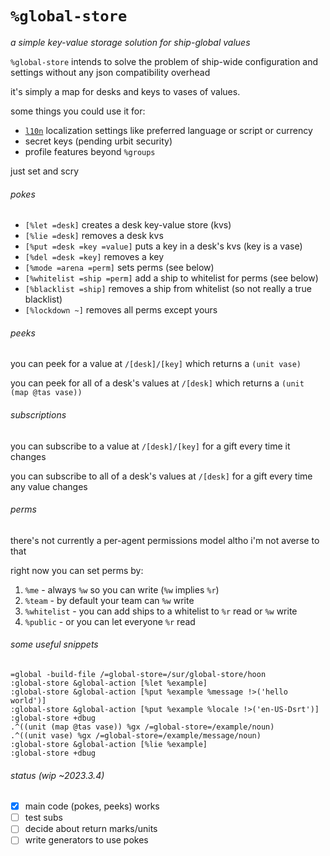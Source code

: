 #   `%global-store`

_a simple key-value storage solution for ship-global values_

`%global-store` intends to solve the problem of ship-wide configuration and
settings without any json compatibility overhead

it's simply a map for desks and keys to vases of values.

some things you could use it for:

- [`l10n`](https://github.com/sigilante/l10n) localization settings like
  preferred language or script or currency
- secret keys (pending urbit security)
- profile features beyond `%groups`

just set and scry

###### pokes

- `[%let =desk]` creates a desk key-value store (kvs)
- `[%lie =desk]` removes a desk kvs
- `[%put =desk =key =value]` puts a key in a desk's kvs (key is a vase)
- `[%del =desk =key]` removes a key
- `[%mode =arena =perm]` sets perms (see below)
- `[%whitelist =ship =perm]` add a ship to whitelist for perms (see below)
- `[%blacklist =ship]` removes a ship from whitelist (so not really a true blacklist)
- `[%lockdown ~]` removes all perms except yours

###### peeks

you can peek for a value at `/[desk]/[key]` which returns a `(unit vase)`

you can peek for all of a desk's values at `/[desk]` which returns a
`(unit (map @tas vase))`

###### subscriptions

you can subscribe to a value at `/[desk]/[key]` for a gift every time it changes

you can subscribe to all of a desk's values at `/[desk]` for a gift every time
any value changes

###### perms

there's not currently a per-agent permissions model altho i'm not averse to that

right now you can set perms by:

1. `%me` - always `%w` so you can write (`%w` implies `%r`)
2. `%team` - by default your team can `%w` write
3. `%whitelist` - you can add ships to a whitelist to `%r` read or `%w` write
4. `%public` - or you can let everyone `%r` read

###### some useful snippets

```hoon
=global -build-file /=global-store=/sur/global-store/hoon
:global-store &global-action [%let %example]
:global-store &global-action [%put %example %message !>('hello world')]
:global-store &global-action [%put %example %locale !>('en-US-Dsrt')]
:global-store +dbug
.^((unit (map @tas vase)) %gx /=global-store=/example/noun)
.^((unit vase) %gx /=global-store=/example/message/noun)
:global-store &global-action [%lie %example]
:global-store +dbug
```

###### status (wip ~2023.3.4)

- [x] main code (pokes, peeks) works
- [ ] test subs
- [ ] decide about return marks/units
- [ ] write generators to use pokes
